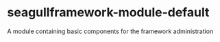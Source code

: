 seagullframework-module-default
===============================

A module containing basic components for the framework administration
